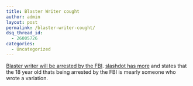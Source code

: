 ```yaml
---
title: Blaster Writer cought
author: admin
layout: post
permalink: /blaster-writer-cought/
dsq_thread_id:
  - 26005726
categories:
  - Uncategorized
---
```

[Blaster writer will be arrested by the FBI][1]. [slashdot has more][2] and states that the 18 year old thats being arrested by the FBI is mearly someone who wrote a variation.

 [1]: http://www.washingtonpost.com/ac2/wp-dyn/A62459-2003Aug28?language=printer
 [2]: http://slashdot.org/articles/03/08/29/0441226.shtml?tid=109&tid=123&tid=126&tid=172&tid=187&tid=99